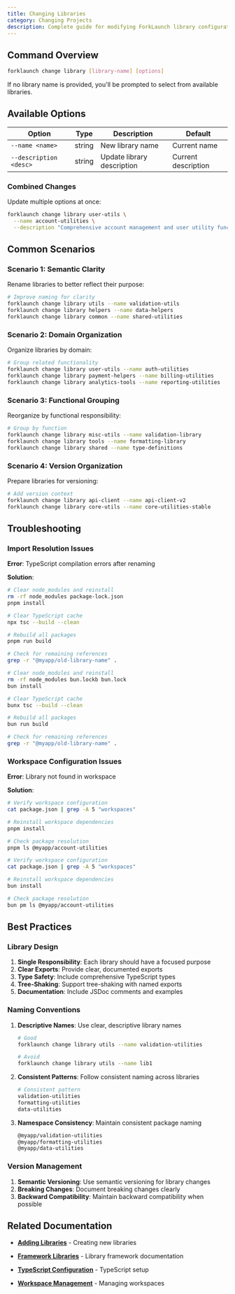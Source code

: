 ```yaml
---
title: Changing Libraries
category: Changing Projects
description: Complete guide for modifying ForkLaunch library configuration and metadata.
---
```


## Command Overview

```bash
forklaunch change library [library-name] [options]
```

If no library name is provided, you'll be prompted to select from available libraries.

## Available Options

| Option                 | Type   | Description                | Default             |
| ---------------------- | ------ | -------------------------- | ------------------- |
| `--name <name>`        | string | New library name           | Current name        |
| `--description <desc>` | string | Update library description | Current description |

### Combined Changes

Update multiple options at once:

```bash
forklaunch change library user-utils \
  --name account-utilities \
  --description "Comprehensive account management and user utility functions"
```

## Common Scenarios

### Scenario 1: Semantic Clarity

Rename libraries to better reflect their purpose:

```bash
# Improve naming for clarity
forklaunch change library utils --name validation-utils
forklaunch change library helpers --name data-helpers
forklaunch change library common --name shared-utilities
```

### Scenario 2: Domain Organization

Organize libraries by domain:

```bash
# Group related functionality
forklaunch change library user-utils --name auth-utilities
forklaunch change library payment-helpers --name billing-utilities
forklaunch change library analytics-tools --name reporting-utilities
```

### Scenario 3: Functional Grouping

Reorganize by functional responsibility:

```bash
# Group by function
forklaunch change library misc-utils --name validation-library
forklaunch change library tools --name formatting-library
forklaunch change library shared --name type-definitions
```

### Scenario 4: Version Organization

Prepare libraries for versioning:

```bash
# Add version context
forklaunch change library api-client --name api-client-v2
forklaunch change library core-utils --name core-utilities-stable
```

## Troubleshooting

### Import Resolution Issues

**Error**: TypeScript compilation errors after renaming

**Solution**:
<CodeTabs type="terminal">
<Tab title="pnpm">

```bash
# Clear node_modules and reinstall
rm -rf node_modules package-lock.json
pnpm install

# Clear TypeScript cache
npx tsc --build --clean

# Rebuild all packages
pnpm run build

# Check for remaining references
grep -r "@myapp/old-library-name" .
```

  </Tab>
  <Tab title="bun">

```bash
# Clear node_modules and reinstall
rm -rf node_modules bun.lockb bun.lock
bun install

# Clear TypeScript cache
bunx tsc --build --clean

# Rebuild all packages
bun run build

# Check for remaining references
grep -r "@myapp/old-library-name" .
```

  </Tab>
</CodeTabs>

### Workspace Configuration Issues

**Error**: Library not found in workspace

**Solution**:
<CodeTabs type="terminal">
<Tab title="pnpm">

```bash
# Verify workspace configuration
cat package.json | grep -A 5 "workspaces"

# Reinstall workspace dependencies
pnpm install

# Check package resolution
pnpm ls @myapp/account-utilities
```

  </Tab>
  <Tab title="bun">

```bash
# Verify workspace configuration
cat package.json | grep -A 5 "workspaces"

# Reinstall workspace dependencies
bun install

# Check package resolution
bun pm ls @myapp/account-utilities
```

  </Tab>
</CodeTabs>

## Best Practices

### Library Design

1. **Single Responsibility**: Each library should have a focused purpose
2. **Clear Exports**: Provide clear, documented exports
3. **Type Safety**: Include comprehensive TypeScript types
4. **Tree-Shaking**: Support tree-shaking with named exports
5. **Documentation**: Include JSDoc comments and examples

### Naming Conventions

1. **Descriptive Names**: Use clear, descriptive library names

   ```bash
   # Good
   forklaunch change library utils --name validation-utilities

   # Avoid
   forklaunch change library utils --name lib1
   ```

2. **Consistent Patterns**: Follow consistent naming across libraries

   ```bash
   # Consistent pattern
   validation-utilities
   formatting-utilities
   data-utilities
   ```

3. **Namespace Consistency**: Maintain consistent package naming
   ```bash
   @myapp/validation-utilities
   @myapp/formatting-utilities
   @myapp/data-utilities
   ```

### Version Management

1. **Semantic Versioning**: Use semantic versioning for library changes
2. **Breaking Changes**: Document breaking changes clearly
3. **Backward Compatibility**: Maintain backward compatibility when possible

## Related Documentation

- **[Adding Libraries](../adding-projects/libraries.md)** - Creating new libraries
- **[Framework Libraries](../framework/libraries.md)** - Library framework documentation

- **[TypeScript Configuration](../configuration/typescript.md)** - TypeScript setup
- **[Workspace Management](../configuration/workspaces.md)** - Managing workspaces